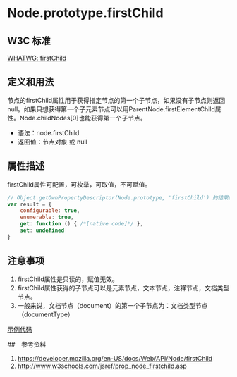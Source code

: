 # Node.prototype.firstChild

## W3C 标准
[WHATWG: firstChild](https://dom.spec.whatwg.org/#dom-node-firstchild)

## 定义和用法
节点的firstChild属性用于获得指定节点的第一个子节点，如果没有子节点则返回null。如果只想获得第一个子元素节点可以用ParentNode.firstElementChild属性。Node.childNodes[0]也能获得第一个子节点。

- 语法：node.firstChild
- 返回值：节点对象 或 null

## 属性描述
firstChild属性可配置，可枚举，可取值，不可赋值。
```javascript
// Object.getOwnPropertyDescriptor(Node.prototype, 'firstChild') 的结果如下：
var result = {
    configurable: true,
    enumerable: true,
    get: function () { /*[native code]*/ },
    set: undefined
}
```

## 注意事项
1. firstChild属性是只读的，赋值无效。
2. firstChild属性获得的子节点可以是元素节点，文本节点，注释节点，文档类型节点。
3. 一般来说，文档节点（document）的第一个子节点为：文档类型节点（documentType）

[示例代码](demo/firstChild.html)

##　参考资料
1. https://developer.mozilla.org/en-US/docs/Web/API/Node/firstChild
2. http://www.w3schools.com/jsref/prop_node_firstchild.asp